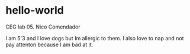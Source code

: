 # hello-world
CEG lab 05. Nico Comendador

I am 5'3 and I love dogs but Im allergic to them. I also love to nap and not pay attenton because I am bad at it.
